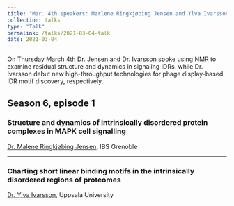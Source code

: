 ```yaml
---
title: "Mar. 4th speakers: Marlene Ringkjøbing Jensen and Ylva Ivarsson"
collection: talks
type: "Talk"
permalink: /talks/2021-03-04-talk
date: 2021-03-04
---
```


On Thursday March 4th Dr. Jensen and Dr. Ivarsson spoke using NMR to examine residual structure and dynamics in signaling IDRs, while Dr. Ivarsson debut new high-throughput technologies for phage display-based IDR motif discovery, respectively. 


## Season 6, episode 1

### Structure and dynamics of intrinsically disordered protein complexes in MAPK cell signalling
[Dr. Malene Ringkjøbing Jensen](https://www.jensen-nmr.fr/?page_id=109), IBS Grenoble

---

### Charting short linear binding motifs in the intrinsically disordered regions of proteomes
[Dr. Ylva Ivarsson](https://ivarssonlab.com/), Uppsala University





